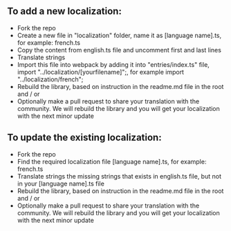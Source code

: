 ## To add a new localization:

- Fork the repo
- Create a new file in "localization" folder, name it as [language name].ts, for example: french.ts
- Copy the content from english.ts file and uncomment first and last lines
- Translate strings
- Import this file into webpack by adding it into "entries/index.ts" file, import "../localization/[yourfilename]";, for example import "../localization/french";
- Rebuild the library, based on instruction in the readme.md file in the root and / or
- Optionally make a pull request to share your translation with the community. We will rebuild the library and you will get your localization with the next minor update

## To update the existing localization:

- Fork the repo
- Find the required localization file [language name].ts, for example: french.ts
- Translate strings the missing strings that exists in english.ts file, but not in your [language name].ts file
- Rebuild the library, based on instruction in the readme.md file in the root and / or
- Optionally make a pull request to share your translation with the community. We will rebuild the library and you will get your localization with the next minor update
